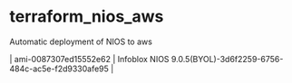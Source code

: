 # terraform_nios_aws
Automatic deployment of NIOS to aws


|  ami-0087307ed15552e62 |  Infoblox NIOS 9.0.5(BYOL)-3d6f2259-6756-484c-ac5e-f2d9330afe95  |
